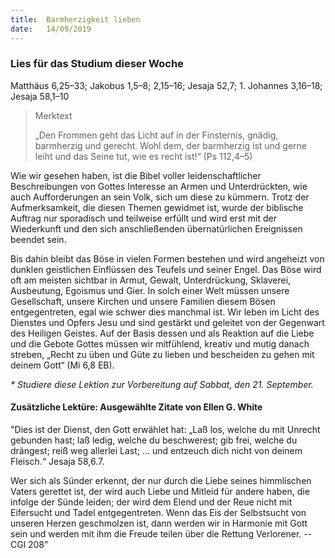 ```yaml
---
title:  Barmherzigkeit lieben
date:   14/09/2019
---
```


### Lies für das Studium dieser Woche
Matthäus 6,25–33; Jakobus 1,5–8; 2,15–16; Jesaja 52,7; 1. Johannes 3,16–18; Jesaja 58,1–10

> Merktext
> <p>„Den Frommen geht das Licht auf in der Finsternis, gnädig, barmherzig und gerecht. Wohl dem, der barmherzig ist und gerne leiht und das Seine tut, wie es recht ist!“ (Ps 112,4–5)</p>

Wie wir gesehen haben, ist die Bibel voller leidenschaftlicher Beschreibungen von Gottes Interesse an Armen und Unterdrückten, wie auch Aufforderungen an sein Volk, sich um diese zu kümmern. Trotz der Aufmerksamkeit, die diesen Themen gewidmet ist, wurde der biblische Auftrag nur sporadisch und teilweise erfüllt und wird erst mit der Wiederkunft und den sich anschließenden übernatürlichen Ereignissen beendet sein.

Bis dahin bleibt das Böse in vielen Formen bestehen und wird angeheizt von dunklen geistlichen Einflüssen des Teufels und seiner Engel. Das Böse wird oft am meisten sichtbar in Armut, Gewalt, Unterdrückung, Sklaverei, Ausbeutung, Egoismus und Gier. In solch einer Welt müssen unsere Gesellschaft, unsere Kirchen und unsere Familien diesem Bösen entgegentreten, egal wie schwer dies manchmal ist. Wir leben im Licht des Dienstes und Opfers Jesu und sind gestärkt und geleitet von der Gegenwart des Heiligen Geistes. Auf der Basis dessen und als Reaktion auf die Liebe und die Gebote Gottes müssen wir mitfühlend, kreativ und mutig danach streben, „Recht zu üben und Güte zu lieben und bescheiden zu gehen mit deinem Gott“ (Mi 6,8 EB).

_* Studiere diese Lektion zur Vorbereitung auf Sabbat, den 21. September._

#### Zusätzliche Lektüre: Ausgewählte Zitate von Ellen G. White

"Dies ist der Dienst, den Gott erwählet hat: „Laß los, welche du mit Unrecht gebunden hast; laß ledig, welche du beschwerest; gib frei, welche du drängest; reiß weg allerlei Last; ... und entzeuch dich nicht von deinem Fleisch.“ Jesaja 58,6.7. 

Wer sich als Sünder erkennt, der nur durch die Liebe seines himmlischen Vaters gerettet ist, der wird auch Liebe und Mitleid für andere haben, die infolge der Sünde leiden; der wird dem Elend und der Reue nicht mit Eifersucht und Tadel entgegentreten. Wenn das Eis der Selbstsucht von unseren Herzen geschmolzen ist, dann werden wir in Harmonie mit Gott sein und werden mit ihm die Freude teilen über die Rettung Verlorener. --CGl 208"